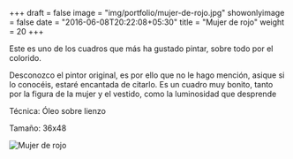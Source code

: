 +++
draft = false
image = "img/portfolio/mujer-de-rojo.jpg"
showonlyimage = false
date = "2016-06-08T20:22:08+05:30"
title = "Mujer de rojo"
weight = 20
+++

Este es uno de los cuadros que más ha gustado pintar, sobre todo por el colorido.
<!--more-->

Desconozco el pintor original, es por ello que no le hago mención, asique si lo conocéis, estaré encantada de citarlo. Es un cuadro muy bonito, tanto por la figura de la mujer y el vestido, como la luminosidad que desprende

Técnica: Óleo sobre lienzo

Tamaño: 36x48

![Mujer de rojo](/img/portfolio/mujer-de-rojo.jpg)
